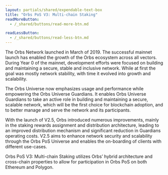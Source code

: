 ```yaml
---
layout: partials/shared/expendable-text-box
title: "Orbs PoS V3: Multi-chain Staking"
readMoreButton:
  - /_shared/buttons/read-more-btn.md

readLessButton:
  - /_shared/buttons/read-less-btn.md
---
```


The Orbs Network launched in March of 2019​. The successful mainnet launch has enabled the growth of the Orbs ecosystem across all vectors. During Year 0 of the mainnet, development efforts were focused on building and maintaining a secure, stable and inclusive network. While at first the goal was mostly network stability, with time it evolved into growth and scalability.

The Orbs Universe now emphasizes usage and performance while empowering the Orbs Universe Guardians. It enables Orbs Universe Guardians to take an active role in building and maintaining a secure, scalable network, which will be the first choice for blockchain adoption, and to better manage and serve the network and its participants.

With the launch of V2.5, Orbs introduced numerous improvements, mainly in the staking rewards assignment and distribution architecture, leading to an improved distribution mechanism and significant reduction in Guardians operating costs. V2.5 aims to enhance network security and scalability through the Orbs PoS Universe and enables the on-boarding of clients with different use-cases.

Orbs PoS V3: Multi-chain Staking utilizes Orbs’ hybrid architecture and cross-chain properties to allow for participation in Orbs PoS on both Ethereum and Polygon.
